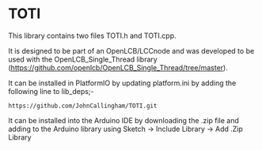 # TOTI
This library contains two files TOTI.h and TOTI.cpp.

It is designed to be part of an OpenLCB/LCCnode and was developed to be used with the OpenLCB_Single_Thread library (https://github.com/openlcb/OpenLCB_Single_Thread/tree/master).

It can be installed in PlatformIO by updating platform.ini by adding the following line to lib_deps;-

`https://github.com/JohnCallingham/TOTI.git`

It can be installed into the Arduino IDE by downloading the .zip file and adding to the Arduino library using Sketch -> Include Library -> Add .Zip Library

